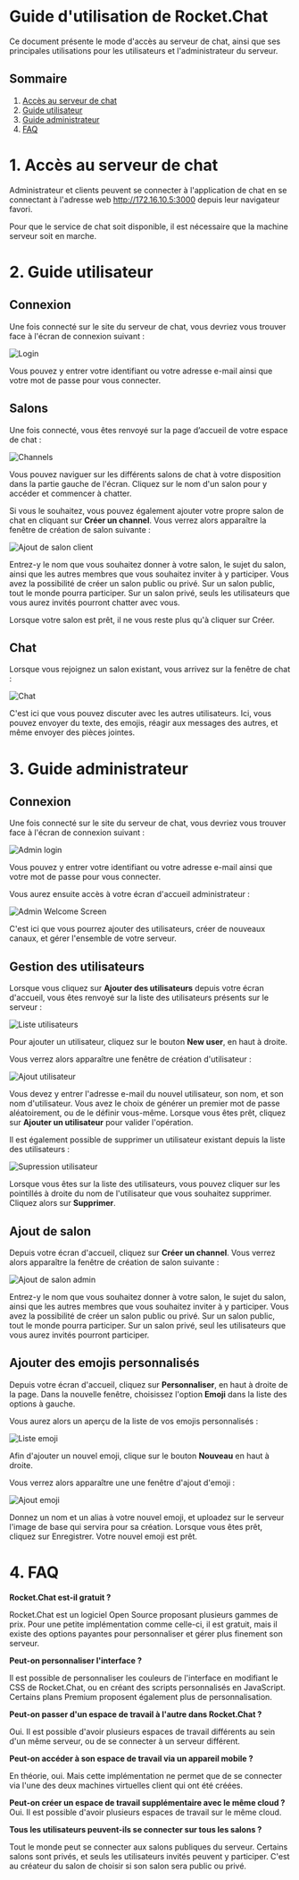# Guide d'utilisation de Rocket.Chat

Ce document présente le mode d'accès au serveur de chat, ainsi que ses principales utilisations pour les utilisateurs et l'administrateur du serveur.
## Sommaire

1. [Accès au serveur de chat](#acces)
2. [Guide utilisateur](#utilisation-client)
3. [Guide administrateur](#utilisation-admin)
4. [FAQ](#faq)

# 1. Accès au serveur de chat
<span id="acces"></span>

Administrateur et clients peuvent se connecter à l'application de chat en se connectant à l'adresse web http://172.16.10.5:3000 depuis leur navigateur favori.

Pour que le service de chat soit disponible, il est nécessaire que la machine serveur soit en marche.

# 2. Guide utilisateur
<span id="utilisation-client"></span>

## Connexion

Une fois connecté sur le site du serveur de chat, vous devriez vous trouver face à l'écran de connexion suivant :

![Login](Ressources/user_guide_imgs/login_screen.png)

Vous pouvez y entrer votre identifiant ou votre adresse e-mail ainsi que votre mot de passe pour vous connecter.

## Salons

Une fois connecté, vous êtes renvoyé sur la page d’accueil de votre espace de chat :

![Channels](Ressources/user_guide_imgs/client_welcome_screen.png)

Vous pouvez naviguer sur les différents salons de chat à votre disposition dans la partie gauche de l'écran. Cliquez sur le nom d'un salon pour y accéder et commencer à chatter.

Si vous le souhaitez, vous pouvez également ajouter votre propre salon de chat en cliquant sur **Créer un channel**. Vous verrez alors apparaître la fenêtre de création de salon suivante :

![Ajout de salon client](Ressources/user_guide_imgs/admin_channel_creation.png)

Entrez-y le nom que vous souhaitez donner à votre salon, le sujet du salon, ainsi que les autres membres que vous souhaitez inviter à y participer. Vous avez la possibilité de créer un salon public ou privé. Sur un salon public, tout le monde pourra participer. Sur un salon privé, seuls les utilisateurs que vous aurez invités pourront chatter avec vous.

Lorsque votre salon est prêt, il ne vous reste plus qu'à cliquer sur Créer.

## Chat

Lorsque vous rejoignez un salon existant, vous arrivez sur la fenêtre de chat : 

![Chat](Ressources/user_guide_imgs/client_chat.png)

C'est ici que vous pouvez discuter avec les autres utilisateurs. Ici, vous pouvez envoyer du texte, des emojis, réagir aux messages des autres, et même envoyer des pièces jointes. 

# 3. Guide administrateur
<span id="utilisation-admin"></span>

## Connexion

Une fois connecté sur le site du serveur de chat, vous devriez vous trouver face à l'écran de connexion suivant :

![Admin login](Ressources/user_guide_imgs/admin_login.png)

Vous pouvez y entrer votre identifiant ou votre adresse e-mail ainsi que votre mot de passe pour vous connecter.

Vous aurez ensuite accès à votre écran d'accueil administrateur :

![Admin Welcome Screen](Ressources/user_guide_imgs/admin_welcome_screen.png)

C'est ici que vous pourrez ajouter des utilisateurs, créer de nouveaux canaux, et gérer l'ensemble de votre serveur.

## Gestion des utilisateurs

Lorsque vous cliquez sur **Ajouter des utilisateurs** depuis votre écran d'accueil, vous êtes renvoyé sur la liste des utilisateurs présents sur le serveur :

![Liste utilisateurs](Ressources/user_guide_imgs/admin_users_list.png)

Pour ajouter un utilisateur, cliquez sur le bouton **New user**, en haut à droite.

Vous verrez alors apparaître une fenêtre de création d'utilisateur :

![Ajout utilisateur](Ressources/user_guide_imgs/admin_add_user.png)

Vous devez y entrer l'adresse e-mail du nouvel utilisateur, son nom, et son nom d'utilisateur. Vous avez le choix de générer un premier mot de passe aléatoirement, ou de le définir vous-même. Lorsque vous êtes prêt, cliquez sur **Ajouter un utilisateur** pour valider l'opération.

Il est également possible de supprimer un utilisateur existant depuis la liste des utilisateurs :

![Supression utilisateur](Ressources/user_guide_imgs/admin_user_deletion.png)

Lorsque vous êtes sur la liste des utilisateurs, vous pouvez cliquer sur les pointillés à droite du nom de l'utilisateur que vous souhaitez supprimer. Cliquez alors sur **Supprimer**. 

## Ajout de salon

Depuis votre écran d'accueil, cliquez sur **Créer un channel**. Vous verrez alors apparaître la fenêtre de création de salon suivante :

![Ajout de salon admin](Ressources/user_guide_imgs/admin_channel_creation.png)

Entrez-y le nom que vous souhaitez donner à votre salon, le sujet du salon, ainsi que les autres membres que vous souhaitez inviter à y participer. Vous avez la possibilité de créer un salon public ou privé. Sur un salon public, tout le monde pourra participer. Sur un salon privé, seul les utilisateurs que vous aurez invités pourront participer.

## Ajouter des emojis personnalisés

Depuis votre écran d'accueil, cliquez sur **Personnaliser**, en haut à droite de la page. Dans la nouvelle fenêtre, choisissez l'option **Emoji** dans la liste des options à gauche.

Vous aurez alors un aperçu de la liste de vos emojis personnalisés :

![Liste emoji](Ressources/user_guide_imgs/admin_emoji_list.png)

Afin d'ajouter un nouvel emoji, clique sur le bouton **Nouveau** en haut à droite. 

Vous verrez alors apparaître une une fenêtre d'ajout d'emoji : 

![Ajout emoji](Ressources/user_guide_imgs/admin_add_emoji.png)

Donnez un nom et un alias à votre nouvel emoji, et uploadez sur le serveur l'image de base qui servira pour sa création. Lorsque vous êtes prêt, cliquez sur Enregistrer. Votre nouvel emoji est prêt.

# 4. FAQ
<span id="faq"></span>

**Rocket.Chat est-il gratuit ?** 
 
Rocket.Chat est un logiciel Open Source proposant plusieurs gammes de prix. Pour une petite implémentation comme celle-ci, il est gratuit, mais il existe des options payantes pour personnaliser et gérer plus finement son serveur. 

**Peut-on personnaliser l'interface ?** 

Il est possible de personnaliser les couleurs de l'interface en modifiant le CSS de Rocket.Chat, ou en créant des scripts personnalisés en JavaScript. Certains plans Premium proposent également plus de personnalisation. 

**Peut-on passer d'un espace de travail à l'autre dans Rocket.Chat ?**

Oui. Il est possible d'avoir plusieurs espaces de travail différents au sein d'un même serveur, ou de se connecter à un serveur différent. 

**Peut-on accéder à son espace de travail via un appareil mobile ?** 

En théorie, oui. Mais cette implémentation ne permet que de se connecter via l'une des deux machines virtuelles client qui ont été créées. 

**Peut-on créer un espace de travail supplémentaire avec le même cloud ?**
Oui. Il est possible d'avoir plusieurs espaces de travail sur le même cloud. 

**Tous les utilisateurs peuvent-ils se connecter sur tous les salons ?**

Tout le monde peut se connecter aux salons publiques du serveur. Certains salons sont privés, et seuls les utilisateurs invités peuvent y participer. C'est au créateur du salon de choisir si son salon sera public ou privé. 


